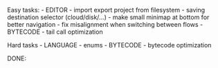 
Easy tasks:
    - EDITOR
        - import export project from filesystem
        - saving destination selector (cloud/disk/...)
        - make small minimap at bottom for better navigation
        - fix misalignment when switching between flows
    - BYTECODE
        - tail call optimization

Hard tasks
    - LANGUAGE
        - enums
    - BYTECODE
        - bytecode optimization

DONE:
 <!-- - copy paste -->
 <!-- - fix tooltip (generalize component) -->
 <!-- - fix memoization -->
 <!-- - fix renaming & validation -->
 <!-- - tuple constructor row -->
 <!-- - backwards generic inference -->
 <!-- - display generics -->
 <!-- - modules -->